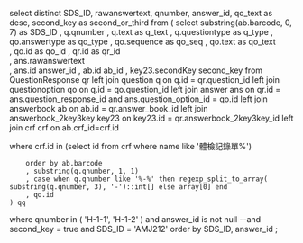 select distinct SDS_ID, rawanswertext, qnumber, answer_id, qo_text as desc, second_key as sceond_or_third
 from 
	(
		select 
		 substring(ab.barcode, 0, 7) as SDS_ID
		, q.qnumber 
		, q.text as q_text
		, q.questiontype as q_type
		, qo.answertype as qo_type
		, qo.sequence as qo_seq 
		, qo.text as qo_text  
		, qo.id as qo_id
		, qr.id as qr_id  
		, ans.rawanswertext  
		, ans.id answer_id
		, ab.id ab_id
		, key23.secondKey second_key
		from QuestionResponse qr 
		left join question q on q.id = qr.question_id
		left join questionoption qo on q.id = qo.question_id
		left join answer ans on qr.id = ans.question_response_id and ans.question_option_id = qo.id
		left join answerbook ab on ab.id = qr.answer_book_id
		left join answerbook_2key3key key23 on key23.id = qr.answerbook_2key3key_id
		left join crf crf on ab.crf_id=crf.id

where crf.id in (select id from crf where name like '體檢記錄單%')
		
		order by ab.barcode 
		, substring(q.qnumber, 1, 1) 
		, case when q.qnumber like '%-%' then regexp_split_to_array( substring(q.qnumber, 3), '-')::int[] else array[0] end 
		, qo.id
	) qq
where qnumber in ( 'H-1-1', 'H-1-2' ) and answer_id is not null 
--and second_key = true 
and SDS_ID = 'AMJ212'
order by SDS_ID, answer_id ;